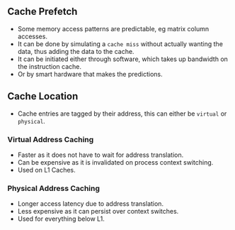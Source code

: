 ## Cache Prefetch
* Some memory access patterns are predictable, eg matrix column accesses.
* It can be done by simulating a `cache miss` without actually wanting the data, thus adding the data to the cache.
* It can be initiated either through software, which takes up bandwidth on the instruction cache.
* Or by smart hardware that makes the predictions.

## Cache Location
* Cache entries are tagged by their address, this can either be `virtual` or `physical`.

### Virtual Address Caching
* Faster as it does not have to wait for address translation.
* Can be expensive as it is invalidated on process context switching.
* Used on L1 Caches.

### Physical Address Caching
* Longer access latency due to address translation. 
* Less expensive as it can persist over context switches.
* Used for everything below L1.